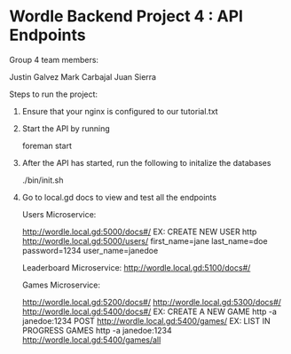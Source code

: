 # Wordle Backend Project 4 : API Endpoints

Group 4 team members:

Justin Galvez
Mark Carbajal
Juan Sierra


Steps to run the project:

1. Ensure that your nginx is configured to our tutorial.txt 

2. Start the API by running

   foreman start

3. After the API has started, run the following to initalize the databases

   ./bin/init.sh

4. Go to local.gd docs to view and test all the endpoints

   Users Microservice: 

   http://wordle.local.gd:5000/docs#/
   EX: CREATE NEW USER
   http http://wordle.local.gd:5000/users/ first_name=jane last_name=doe password=1234 user_name=janedoe

   Leaderboard Microservice:
   http://wordle.local.gd:5100/docs#/

   Games Microservice:
   
   http://wordle.local.gd:5200/docs#/
   http://wordle.local.gd:5300/docs#/
   http://wordle.local.gd:5400/docs#/
   EX: CREATE A NEW GAME
   http -a janedoe:1234 POST http://wordle.local.gd:5400/games/
   EX: LIST IN PROGRESS GAMES
   http -a janedoe:1234 http://wordle.local.gd:5400/games/all




